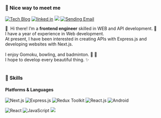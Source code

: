 ### 🤞 Nice way to meet me
<p>
  <a href="https://blog.developersung.com" target="_blank"><img alt="Tech Blog" src="https://img.shields.io/badge/Tech Blog-DD0B78.svg?&style=flat-square&logo=githubsponsors&logoColor=white"/></a>
  <a href="https://www.linkedin.com/in/yeolam-sung/" target="_blank"><img alt="linked in" src="https://img.shields.io/badge/YeolamSung-0A66C2?style=flat-square&logo=Linkedin&logoColor=white"/></a>  
  <a href="https://twitter.com/developersung" target="_blank"><img src="https://img.shields.io/badge/developersung-000?style=flat-square&logo=x&logoColor=white"/></a>
  <a href="mailto:developersung13@gmail.com" target="_blank"><img alt="Sending Email" src="https://img.shields.io/badge/developersung13@gmail.com-EA4335.svg?&style=flat-square&logo=gmail&logoColor=white"/></a>
</p>

<p>
  👋&nbsp; Hi there! I’m a <b>frontend engineer</b> skilled in WEB and API development. 🎨<br />
  I have a year of experience in Web development.<br />
  At present, I have been interested in creating APIs with Express.js and developing websites with Next.js.<br /><br />
  I enjoy Gomoku, bowling, and badminton. 🎳 🏸<br />
  I hope to develop every beautiful thing. ✨<br /><br />
</p>

### 💪 Skills
#### Platforms & Languages
<p>
  <img alt="Next.js" src="https://img.shields.io/badge/Next.js-000?style=flat-square&logo=next.js&logoColor=white"/>
  <img alt="Express.js" src="https://img.shields.io/badge/Express-333.svg?&style=flat-square&logo=express&logoColor=white"/>
  <img alt="Redux Toolkit" src="https://img.shields.io/badge/Redux Toolkit-764ABC.svg?&style=flat-square&logo=redux&logoColor=white"/>
  <img alt="React.js" src="https://img.shields.io/badge/React-61DAFB.svg?&style=flat-square&logo=react&logoColor=black"/>
  <img alt="Android" src="https://img.shields.io/badge/Android-3DDC84.svg?&style=flat-square&logo=android&logoColor=white"/>
  
</p>
<p>
  <img alt="React" src="https://img.shields.io/badge/TypeScript-3178C6.svg?&style=flat-square&logo=typescript&logoColor=white"/>
  <img alt="JavaScript" src="https://img.shields.io/badge/JavaScript-F7DF1E.svg?&style=flat-square&logo=javascript&logoColor=grey"/>
  <img src="https://img.shields.io/badge/Java-007396?style=flat-square&logo=Java&logoColor=white"/>
</p>
